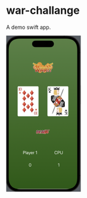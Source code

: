 # war-challange

A demo swift app.

<p float="left">
  <img src="img/1.png" alt="1" width="200"/>

</p>